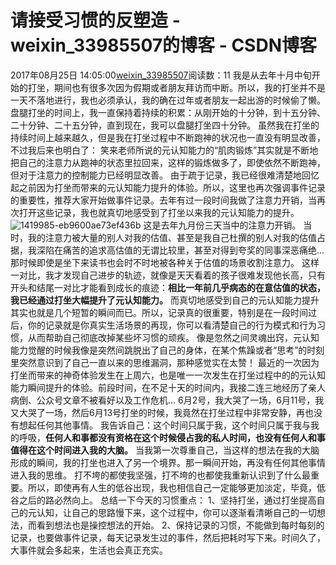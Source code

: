 # 请接受习惯的反塑造 - weixin_33985507的博客 - CSDN博客
2017年08月25日 14:05:00[weixin_33985507](https://me.csdn.net/weixin_33985507)阅读数：11
我是从去年十月中旬开始的打坐，期间也有很多次因为假期或者朋友拜访而中断。所以，我的打坐并不是一天不落地进行，我也必须承认，我的确在过年或者朋友一起出游的时候偷了懒。
盘腿打坐的时间上，我一直保持着持续的积累：从刚开始的十分钟，到十五分钟、二十分钟、二十五分钟，直到现在，我可以盘腿打坐四十分钟。
虽然我在打坐的持续时间上越来越久，但是我在打坐过程中不断跑神的状况也一直没有明显改善，不过我后来也明白了：
笑来老师所说的元认知能力的“肌肉锻炼”其实就是不断地把自己的注意力从跑神的状态里拉回来，这样的锻炼做多了，即使依然不断跑神，但对于注意力的控制能力已经明显改善。
由于疏于记录，我已经很难清楚地回忆起之前因为打坐而带来的元认知能力提升的体验。所以，这里也再次强调事件记录的重要性，推荐大家开始做事件记录。去年有过一段时间我做了注意力开销，当再次打开这些记录，我也就真切地感受到了打坐以来我的元认知能力的提升。
![1419985-eb9600ae73ef436b](https://upload-images.jianshu.io/upload_images/1419985-eb9600ae73ef436b)
这是去年九月份三天当中的注意力开销。
当时，我的注意力被大量的别人对我的估值、甚至是我自己杜撰的别人对我的估值占据，我深陷在痛苦的追求高估值的无谓比较里，甚至对得到夸奖的同事深恶痛绝...那时候即使是坐下来读书也会时不时地被各种关于估值的场景收割注意力。
这样一对比，我才发现自己进步的轨迹，就像是天天看着的孩子很难发现他长高，只有开头和结尾一对比才能看到成长的痕迹：**相比一年前几乎病态的在意估值的状态，我已经通过打坐大幅提升了元认知能力。**
而真切地感受到自己的元认知能力提升其实也就是几个短暂的瞬间而已。所以，记录真的很重要，特别是在一段时间过后，你的记录就是你真实生活场景的再现，你可以看清楚自己的行为模式和行为习惯，从而帮助自己彻底改掉某些坏习惯的顽疾。
像是忽然之间灵魂出窍，元认知能力觉醒的时候我像是突然间跳脱出了自己的身体，在某个焦躁或者“思考”的时刻里突然意识到了自己一直以来的思维漏洞，那种感觉实在太赞！
最近的一次因为打坐而带来的神奇体验发生在上周六，也是唯一一次发生在打坐过程中的的元认知能力瞬间提升的体验。前段时间，在不足十天的时间内，我接二连三地经历了亲人病倒、公众号文章不被看好以及工作危机...
6月2号，我大哭了一场，6月11号，我又大哭了一场，然后6月13号打坐的时候，我竟然在打坐过程中非常安静，再也没有想起任何其他事情。
我告诉自己：这个时间只属于我，这个时间只属于我与我的呼吸，**任何人和事都没有资格在这个时候侵占我的私人时间，也没有任何人和事值得在这个时间进入我的大脑。**
当我第一次尊重自己，当这样的想法在我的大脑形成的瞬间，我的打坐也进入了另一个境界。那一瞬间开始，再没有任何其他事情进入我的思维。
打不垮的都使我坚强，打不垮的也都使我重新认识到了什么最重要。所以，即使再有人生的低谷出现，我也相信自己一定能够更加淡定，毕竟，低谷之后的路必然向上。
总结一下今天的习惯重点：
1、坚持打坐，通过打坐提高自己的元认知，让自己的思路慢下来，这个过程中，你可以逐渐看清晰自己的一切想法，而看到想法也是操控想法的开始。
2、保持记录的习惯，不能做到每时每刻的记录，也要做事件记录，每天记录发生过的事件，然后把耗时写下来。时间久了，大事件就会多起来，生活也会真正充实。
